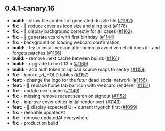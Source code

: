 ## 0.4.1-canary.16

* **build:**  - show file content of generated drizzle file ([#1182](https://github.com/AzzappApp/azzapp/pull/1182))
* **fix:**  - 🐛 reduce cover as icon size and aling text ([#1178](https://github.com/AzzappApp/azzapp/pull/1178))
* **fix:**  - 🐛 display background correctly for all cases ([#1162](https://github.com/AzzappApp/azzapp/pull/1162))
* **fix:**  - 🐛 generate vcard with first birthday ([#1144](https://github.com/AzzappApp/azzapp/pull/1144))
* **fix:**  - background on loading webcard confirmation
* **build:**  - try to install version after bump to avoid vercel cli does it - and forgets patches ([#1166](https://github.com/AzzappApp/azzapp/pull/1166))
* **build:**  - remove .next cache between builds ([#1161](https://github.com/AzzappApp/azzapp/pull/1161))
* **build:**  - upgrade to next 13.5 ([#1160](https://github.com/AzzappApp/azzapp/pull/1160))
* **build:**  - add auth token to upload source maps to sentry ([#1159](https://github.com/AzzappApp/azzapp/pull/1159))
* **fix:**  - ignore _vt_HOLD tables ([#1157](https://github.com/AzzappApp/azzapp/pull/1157))
* **feat:**  - change the logo for the futur dead social network ([#1156](https://github.com/AzzappApp/azzapp/pull/1156))
* **feat:**  - 🎸 replace home tab bar icon with webcard renderer ([#1151](https://github.com/AzzappApp/azzapp/pull/1151))
* **fix:**  - update next cache ([#1149](https://github.com/AzzappApp/azzapp/pull/1149))
* **fix:**  - missing remove recent search on signout ([#1152](https://github.com/AzzappApp/azzapp/pull/1152))
* **fix:**  - improve cover editor initial render perf ([#1143](https://github.com/AzzappApp/azzapp/pull/1143))
* **feat:**  - 🎸 display expected UI + current tryptich first ([#1099](https://github.com/AzzappApp/azzapp/pull/1099))
* **fix:**  - reenable updatedAt
* **fix:**  - remove updatedAt everywhere
* **fix:**  - production build